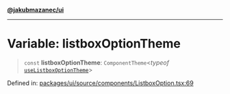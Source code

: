 [**@jakubmazanec/ui**](../README.md)

---

# Variable: listboxOptionTheme

> `const` **listboxOptionTheme**: `ComponentTheme`\<_typeof_
> [`useListboxOptionTheme`](useListboxOptionTheme.md)\>

Defined in:
[packages/ui/source/components/ListboxOption.tsx:69](https://github.com/jakubmazanec/tools/blob/acfa246dbb1035f65efb7fa114167a3cbefca108/packages/ui/source/components/ListboxOption.tsx#L69)

